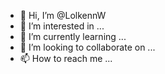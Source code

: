 - 👋 Hi, I’m @LolkennW
- 👀 I’m interested in ...
- 🌱 I’m currently learning ...
- 💞️ I’m looking to collaborate on ...
- 📫 How to reach me ...

<!---
LolkennW/LolkennW is a ✨ special ✨ repository because its `README.md` (this file) appears on your GitHub profile.
You can click the Preview link to take a look at your changes.
--->
